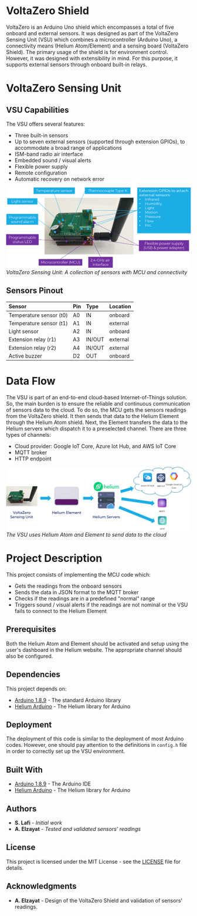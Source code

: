 # VoltaZero Shield

VoltaZero is an Arduino Uno shield which encompasses a total of five onboard and external sensors. It was designed as part of the VoltaZero Sensing Unit (VSU) which combines a microcontroller (Arduino Uno), a connectivity means (Helium Atom/Element) and a sensing board (VoltaZero Shield). The primary usage of the shield is for environment control. However, it was designed with extensibility in mind. For this purpose, it supports external sensors through onboard built-in relays.

# VoltaZero Sensing Unit

## VSU Capabilities

The VSU offers several features:
* Three built-in sensors
* Up to seven external sensors (supported through extension GPIOs), to accommodate a broad range of applications
* ISM-band radio air interface
* Embedded sound / visual alerts
* Flexible power supply
* Remote configuration
* Automatic recovery on network error

![alt text](resources/voltazero_shield.png "VoltaZero Shield Sensors")
*VoltaZero Sensing Unit: A collection of sensors with MCU and connectivity*

## Sensors Pinout

| Sensor        | Pin           | Type  | Location  |
|:------------- |:------------- |:----- |:----- |
| Temperature sensor (t0) | A0 | IN | onboard |
| Temperature sensor (t1) | A1 | IN | external |
| Light sensor | A2 | IN | onboard |
| Extension relay (r1) | A3 | IN/OUT | external |
| Extension relay (r2) | A4 | IN/OUT | external |
| Active buzzer | D2 | OUT | onboard |

# Data Flow

The VSU is part of an end-to-end cloud-based Internet-of-Things solution. So, the main burden is to ensure the reliable and continuous communication of sensors data to the cloud. To do so, the MCU gets the sensors readings from the VoltaZero shield. It then sends that data to the Helium Element through the Helium Atom shield. Next, the Element transfers the data to the Helium servers which dispatch it to a preselected channel. 
There are three types of channels:
* Cloud provider: Google IoT Core, Azure Iot Hub, and AWS IoT Core
* MQTT broker
* HTTP endpoint

![alt text](resources/vzero_data_flow.png "VoltaZero Data Stream")
*The VSU uses Helium Atom and Element to send data to the cloud*

# Project Description

This project consists of implementing the MCU code which:
* Gets the readings from the onboard sensors
* Sends the data in JSON format to the MQTT broker
* Checks if the readings are in a predefined "normal" range
* Triggers sound / visual alerts if the readings are not nominal or the VSU fails to connect to the Helium Element

## Prerequisites

Both the Helium Atom and Element should be activated and setup using the user's dashboard in the Helium website. The appropriate channel should also be configured.

## Dependencies

This project depends on:

* [Arduino 1.8.9](https://www.arduino.cc/en/main/software) - The standard Arduino library
* [Helium Arduino](https://github.com/helium/helium-arduino) - The Helium library for Arduino

## Deployment

The deployment of this code is similar to the deployment of most Arduino codes. However, one should pay attention to the definitions in `config.h` file in order to correctly set up the VSU environment. 

## Built With

* [Arduino 1.8.9](https://www.arduino.cc/en/main/software) - The Arduino IDE
* [Helium Arduino](https://github.com/helium/helium-arduino) - The Helium library for Arduino

## Authors

* **S. Lafi** - *Initial work*
* **A. Elzayat** - *Tested and validated sensors' readings*

## License

This project is licensed under the MIT License - see the [LICENSE](LICENSE) file for details.

## Acknowledgments

* **A. Elzayat** - Design of the VoltaZero Shield and validation of sensors' readings.
